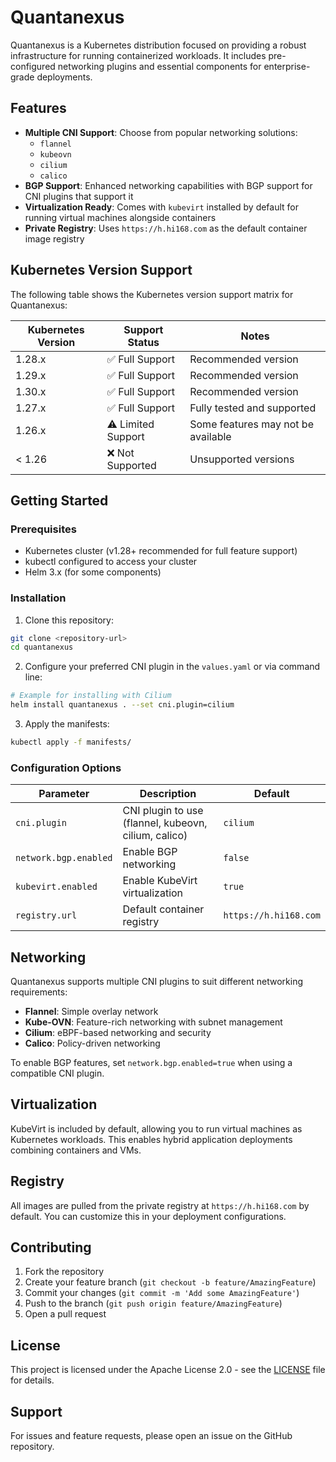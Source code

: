 # Quantanexus

Quantanexus is a Kubernetes distribution focused on providing a robust infrastructure for running containerized workloads. It includes pre-configured networking plugins and essential components for enterprise-grade deployments.

## Features

- **Multiple CNI Support**: Choose from popular networking solutions:
  - `flannel`
  - `kubeovn`
  - `cilium`
  - `calico`
- **BGP Support**: Enhanced networking capabilities with BGP support for CNI plugins that support it
- **Virtualization Ready**: Comes with `kubevirt` installed by default for running virtual machines alongside containers
- **Private Registry**: Uses `https://h.hi168.com` as the default container image registry

## Kubernetes Version Support

The following table shows the Kubernetes version support matrix for Quantanexus:

| Kubernetes Version | Support Status | Notes |
|-------------------|----------------|-------|
| 1.28.x | ✅ Full Support | Recommended version |
| 1.29.x | ✅ Full Support | Recommended version |
| 1.30.x | ✅ Full Support | Recommended version |
| 1.27.x | ✅ Full Support | Fully tested and supported |
| 1.26.x | ⚠️ Limited Support | Some features may not be available |
| < 1.26 | ❌ Not Supported | Unsupported versions |

## Getting Started

### Prerequisites

- Kubernetes cluster (v1.28+ recommended for full feature support)
- kubectl configured to access your cluster
- Helm 3.x (for some components)

### Installation

1. Clone this repository:
```bash
git clone <repository-url>
cd quantanexus
```

2. Configure your preferred CNI plugin in the `values.yaml` or via command line:
```bash
# Example for installing with Cilium
helm install quantanexus . --set cni.plugin=cilium
```

3. Apply the manifests:
```bash
kubectl apply -f manifests/
```

### Configuration Options

| Parameter | Description | Default |
|----------|-------------|---------|
| `cni.plugin` | CNI plugin to use (flannel, kubeovn, cilium, calico) | `cilium` |
| `network.bgp.enabled` | Enable BGP networking | `false` |
| `kubevirt.enabled` | Enable KubeVirt virtualization | `true` |
| `registry.url` | Default container registry | `https://h.hi168.com` |

## Networking

Quantanexus supports multiple CNI plugins to suit different networking requirements:

- **Flannel**: Simple overlay network
- **Kube-OVN**: Feature-rich networking with subnet management
- **Cilium**: eBPF-based networking and security
- **Calico**: Policy-driven networking

To enable BGP features, set `network.bgp.enabled=true` when using a compatible CNI plugin.

## Virtualization

KubeVirt is included by default, allowing you to run virtual machines as Kubernetes workloads. This enables hybrid application deployments combining containers and VMs.

## Registry

All images are pulled from the private registry at `https://h.hi168.com` by default. You can customize this in your deployment configurations.

## Contributing

1. Fork the repository
2. Create your feature branch (`git checkout -b feature/AmazingFeature`)
3. Commit your changes (`git commit -m 'Add some AmazingFeature'`)
4. Push to the branch (`git push origin feature/AmazingFeature`)
5. Open a pull request

## License

This project is licensed under the Apache License 2.0 - see the [LICENSE](LICENSE) file for details.

## Support

For issues and feature requests, please open an issue on the GitHub repository.